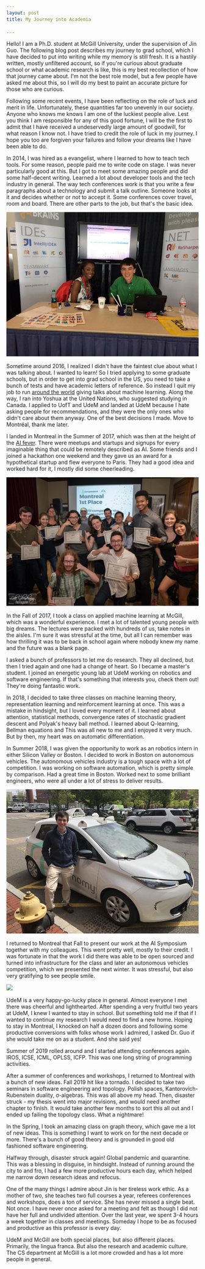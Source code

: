 ```yaml
---
layout: post
title: My Journey into Academia

---
```


Hello! I am a Ph.D. student at McGill University, under the supervision of Jin Guo. The following blog post describes my journey to grad school, which I have decided to put into writing while my memory is still fresh. It is a hastily written, mostly unfiltered account, so if you're curious about graduate school or what academic research is like, this is my best recollection of how that journey came about. I'm not the best role model, but a few people have asked me about this, so I will do my best to paint an accurate picture for those who are curious.

Following some recent events, I have been reflecting on the role of luck and merit in life. Unfortunately, these quantities far too unevenly in our society. Anyone who knows me knows I am one of the luckiest people alive. Lest you think I am responsible for any of this good fortune, I will be the first to admit that I have received a undeservedly large amount of goodwill, for what reason I know not. I have tried to credit the role of luck in my journey. I hope you too are forgiven your failures and follow your dreams like I have been able to do.

In 2014, I was hired as a evangelist, where I learned to how to teach tech tools. For some reason, people paid me to write code on stage. I was never particularly good at this. But I got to meet some amazing people and did some half-decent writing. Learned a lot about developer tools and the tech industry in general. The way tech conferences work is that you write a few paragraphs about a technology and submit a talk outline. Someone looks at it and decides whether or not to accept it. Some conferences cover travel, room and board. There are other parts to the job, but that's the basic idea.

![](../images/jetbrains.jpeg)

Sometime around 2016, I realized I didn't have the faintest clue about what I was talking about. I wanted to learn! So I tried applying to some graduate schools, but in order to get into grad school in the US, you need to take a bunch of tests and have academic letters of reference. So instead I quit my job to run [around the world](http://breandan.net/2016/12/27/traveling-tales/) giving talks about machine learning. Along the way, I ran into Yoshua at the United Nations, who suggested studying in Canada. I applied to UofT and UdeM and landed at UdeM because I hate asking people for recommendations, and they were the only ones who didn't care about them anyway. One of the best decisions I made. Move to Montréal, thank me later.

I landed in Montreal in the Summer of 2017, which was then at the height of the [AI fever](https://www.youtube.com/watch?v=LVXkISpbq2k). There were meetups and startups and signups for every imaginable thing that could be remotely described as AI. Some friends and I joined a hackathon one weekend and they gave us an award for a hypothetical startup and flew everyone to Paris. They had a good idea and worked hard for it, I mostly did some cheerleading.

![](../images/skiptheline.jpg)

In the Fall of 2017, I took a class on applied machine learning at McGill, which was a wonderful experience. I met a lot of talented young people with big dreams. The lectures were packed with hundreds of us, take notes in the aisles. I'm sure it was stressful at the time, but all I can remember was how thrilling it was to be back in school again where nobody knew my name and the future was a blank page.

I asked a bunch of professors to let me do research. They all declined, but then I tried again and one had a change of heart. So I became a master's student. I joined an energetic young lab at UdeM working on robotics and software engineering. If that's something that interests you, check them out! They're doing fantastic work.

In 2018, I decided to take three classes on machine learning theory, representation learning and reinforcement learning at once. This was a mistake in hindsight, but I loved every moment of it. I learned about attention, statistical methods, convergence rates of stochastic gradient descent and Polyak's heavy ball method. I learned about Q-learning, Bellman equations and This was all new to me and I enjoyed it very much. But by then, my heart was on automatic differentiation.

In Summer 2018, I was given the opportunity to work as an robotics intern in either Silicon Valley or Boston. I decided to work in Boston on autonomous vehicles. The autonomous vehicles industry is a tough space with a lot of competition. I was working on software automation, which is pretty simple by comparison. Had a great time in Boston. Worked next to some brilliant engineers, who were all under a lot of stress to deliver results.

![](../images/nutonomy.jpeg)

I returned to Montreal that Fall to present our work at the AI Symposium together with my colleagues. This went pretty well, mostly to their credit. I was fortunate in that the work I did there was able to be open sourced and turned into infrastructure for the class and later an autonomous vehicles competition, which we presented the next winter. It was stressful, but also very gratifying to see people smile.

![](../images/aido1.png)

UdeM is a very happy-go-lucky place in general. Almost everyone I met there was cheerful and lighthearted. After spending a very fruitful two years at UdeM, I knew I wanted to stay in school. But something told me if that if I wanted to continue my research I would need to find a new home. Hoping to stay in Montreal, I knocked on half a dozen doors and following some productive conversions with folks whose work I admired, I asked Dr. Guo if she would take me on as a student. And she said yes!

Summer of 2019 rolled around and I started attending conferences again. IROS, ICSE, ICML, OPLSS, ICFP. This was one long string of programming activities.

After a summer of conferences and workshops, I returned to Montreal with a bunch of new ideas. Fall 2019 hit like a tornado. I decided to take two seminars in software engineering and topology. Polish spaces, Kantorovich-Rubenstein duality, σ-algebras. This was all above my head. Then, disaster struck - my thesis went into major revisions, and would need another chapter to finish. It would take another few months to sort this all out and I ended up failing the topology class. What a nightmare!

In the Spring, I took an amazing class on graph theory, which gave me a lot of new ideas. This is something I want to work on for the next decade or more. There's a bunch of good theory and is grounded in good old fashioned software engineering.

Halfway through, disaster struck again! Global pandemic and quarantine. This was a blessing in disguise, in hindsight. Instead of running around the city to and fro, I had a few more productive hours each day, which helped me narrow down research ideas and refocus.

One of the many things I admire about Jin is her tireless work ethic. As a mother of two, she teaches two full courses a year, referees conferences and workshops, does a ton of service. She has never missed a single beat. Not once. I have never once asked for a meeting and felt as though I did not have her full and undivided attention. Over the last year, we spent 3-4 hours a week together in classes and meetings. Someday I hope to be as focused and productive as this professor is every day.

UdeM and McGill are both special places, but also different places. Primarily, the lingua franca. But also the research and academic culture. The CS department at McGill is a lot more crowded and has a lot more people in general.